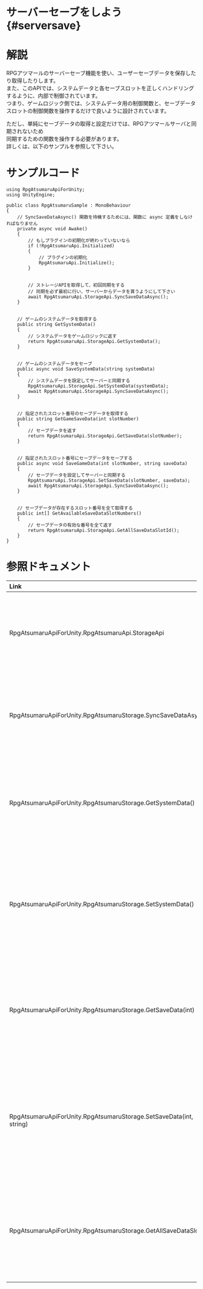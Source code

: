 サーバーセーブをしよう {#serversave}
===

# 解説

RPGアツマールのサーバーセーブ機能を使い、ユーザーセーブデータを保存したり取得したりします。  
また、このAPIでは、システムデータと各セーブスロットを正しくハンドリングするように、内部で制御されています。  
つまり、ゲームロジック側では、システムデータ用の制御関数と、セーブデータスロットの制御関数を操作するだけで良いように設計されています。  
  
ただし、単純にセーブデータの取得と設定だけでは、RPGアツマールサーバと同期されないため  
同期するための関数を操作する必要があります。  
詳しくは、以下のサンプルを参照して下さい。

# サンプルコード

~~~{.cs}
using RpgAtsumaruApiForUnity;
using UnityEngine;

public class RpgAtsumaruSample : MonoBehaviour
{
    // SyncSaveDataAsync() 関数を待機するためには、関数に async 定義をしなければなりません
    private async void Awake()
    {
        // もしプラグインの初期化が終わっていないなら
        if (!RpgAtsumaruApi.Initialized)
        {
            // プラグインの初期化
            RpgAtsumaruApi.Initialize();
        }


        // ストレージAPIを取得して、初回同期をする
        // 同期を必ず最初に行い、サーバーからデータを貰うようにして下さい
        await RpgAtsumaruApi.StorageApi.SyncSaveDataAsync();
    }


    // ゲームのシステムデータを取得する
    public string GetSystemData()
    {
        // システムデータをゲームロジックに返す
        return RpgAtsumaruApi.StorageApi.GetSystemData();
    }


    // ゲームのシステムデータをセーブ
    public async void SaveSystemData(string systemData)
    {
        // システムデータを設定してサーバーと同期する
        RpgAtsumaruApi.StorageApi.SetSystemData(systemData);
        await RpgAtsumaruApi.StorageApi.SyncSaveDataAsync();
    }


    // 指定されたスロット番号のセーブデータを取得する
    public string GetGameSaveData(int slotNumber)
    {
        // セーブデータを返す
        return RpgAtsumaruApi.StorageApi.GetSaveData(slotNumber);
    }


    // 指定されたスロット番号にセーブデータをセーブする
    public async void SaveGameData(int slotNumber, string saveData)
    {
        // セーブデータを設定してサーバーと同期する
        RpgAtsumaruApi.StorageApi.SetSaveData(slotNumber, saveData);
        await RpgAtsumaruApi.StorageApi.SyncSaveDataAsync();
    }


    // セーブデータが存在するスロット番号を全て取得する
    public int[] GetAvailableSaveDataSlotNumbers()
    {
        // セーブデータの有効な番号を全て返す
        return RpgAtsumaruApi.StorageApi.GetAllSaveDataSlotId();
    }
}
~~~

# 参照ドキュメント

| Link | Help |
| :--- | :--- |
| RpgAtsumaruApiForUnity.RpgAtsumaruApi.StorageApi | ストレージAPIを取得するプロパティ |
| RpgAtsumaruApiForUnity.RpgAtsumaruStorage.SyncSaveDataAsync() | RPGアツマールサーバーと同期する関数 |
| RpgAtsumaruApiForUnity.RpgAtsumaruStorage.GetSystemData() | 同期されたシステムデータを取得する関数 |
| RpgAtsumaruApiForUnity.RpgAtsumaruStorage.SetSystemData() | ストレージAPIにシステムデータを設定する関数 |
| RpgAtsumaruApiForUnity.RpgAtsumaruStorage.GetSaveData(int) | 同期されたゲームセーブデータを取得する関数 |
| RpgAtsumaruApiForUnity.RpgAtsumaruStorage.SetSaveData(int, string) | ストレージAPIにゲームセーブデータを設定する関数 |
| RpgAtsumaruApiForUnity.RpgAtsumaruStorage.GetAllSaveDataSlotId() | セーブされているスロットIDを全て取得する関数 |
